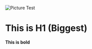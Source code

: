 ![Picture Test](https://www.nopbooster.com/images/thumbs/0002635_nopcommerce-web-api-plugin-30_530.webp)
# This is H1 (Biggest)

**This is bold**
